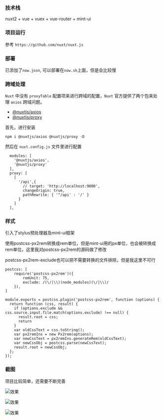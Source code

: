 
### 技术栈

nuxt2 + vue + vuex + vue-router + mint-ui

### 项目运行

参考 `https://github.com/nuxt/nuxt.js` 
### 部署

已添加了`now.josn`, 可以部署在`now.sh`上面，但是会比较慢

### 跨域处理

`Nuxt` 中没有 `proxyTable` 配置项来进行跨域的配置，`Nuxt` 官方提供了两个包来处理 `axios` 跨域问题。

- [@nuxtjs/axios](https://www.npmjs.com/package/@nuxtjs/axios)
- [@nuxtjs/proxy](https://www.npmjs.com/package/@nuxtjs/proxy)

首先，进行安装

```shell
npm i @nuxtjs/axios @nuxtjs/proxy -D
```

然后在 `nuxt.config.js` 文件里进行配置

```
  modules: [
    '@nuxtjs/axios',
    '@nuxtjs/proxy'
  ],
  proxy: [
    [
      '/api',{
        // target: 'http://localhost:9000',
        changeOrigin: true,
        pathRewrite: { '^/api' : '/' }
      }
    ]
  ],
```

### 样式

引入了stylus预处理器及mint-ui框架

使用postcss-px2rem转换成rem单位，但是mint-ui用的px单位，也会被转换成rem单位，这里我对postcss-px2rem的源码做了修改

postcss-px2rem-exclude也可以把不需要转换的文件排除，但是我这里不可行

```
postcss: [
	require('postcss-px2rem')({
		remUnit: 75,
		exclude: /(\/|\\)(node_modules)(\/|\\)/
	}),
]
```
```
module.exports = postcss.plugin('postcss-px2rem', function (options) {
  return function (css, result) {
	if (options.exclude && css.source.input.file.match(options.exclude) !== null) {
      result.root = css;
      return
    }
    var oldCssText = css.toString();
    var px2remIns = new Px2rem(options);
    var newCssText = px2remIns.generateRem(oldCssText);
    var newCssObj = postcss.parse(newCssText);
    result.root = newCssObj;
  };
});

```

### 截图

项目比较简单，还需要不断完善

![效果]('https://github.com/yuxiaoxia/jinrixiaozhao/blob/master/screenshot/1.jpg')

![效果]('https://github.com/yuxiaoxia/jinrixiaozhao/blob/master/screenshot/2.jpg')

![效果]('https://github.com/yuxiaoxia/jinrixiaozhao/blob/master/screenshot/3.jpg')
